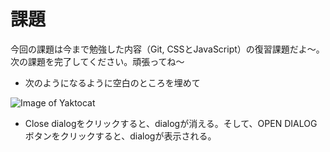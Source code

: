 # 課題

今回の課題は今まで勉強した内容（Git, CSSとJavaScript）の復習課題だよ〜。次の課題を完了してください。頑張ってね〜

* 次のようになるように空白のところを埋めて

 ![Image of Yaktocat](http://eicforum.matrix.jp/common/uploadManager/server/php/files/q3.png)

* Close dialogをクリックすると、dialogが消える。そして、OPEN DIALOGボタンをクリックすると、dialogが表示される。

